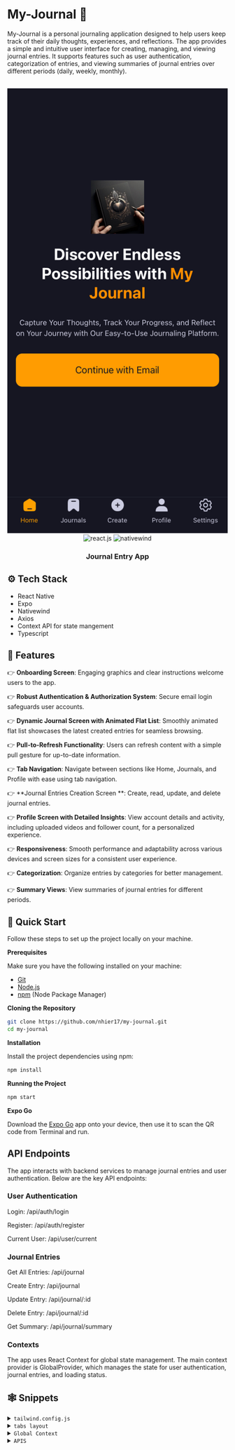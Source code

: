 # My-Journal 👋

My-Journal is a personal journaling application designed to help users keep track of their daily thoughts, experiences, and reflections. The app provides a simple and intuitive user interface for creating, managing, and viewing journal entries. It supports features such as user authentication, categorization of entries, and viewing summaries of journal entries over different periods (daily, weekly, monthly).

<div align="center">
  <br />
      <img src="https://github.com/nhier17/my-journal/blob/main/assets/images/journal.jpg" alt="Project Banner">
    
  <br />

  <div>
    <img src="https://img.shields.io/badge/-React_Native-black?style=for-the-badge&logoColor=white&logo=react&color=61DAFB" alt="react.js" />
    <img src="https://img.shields.io/badge/NativeWind-black?style=for-the-badge&logoColor=white&logo=tailwindcss&color=06B6D4" alt="nativewind" />
  </div>

  <h3 align="center">Journal Entry App</h3>

</div>



## <a name="tech-stack">⚙️ Tech Stack</a>

- React Native
- Expo
- Nativewind
- Axios
- Context API for state mangement
- Typescript
  

## <a name="features">🔋 Features</a>

👉 **Onboarding Screen**: Engaging graphics and clear instructions welcome users to the app.

👉 **Robust Authentication & Authorization System**: Secure email login safeguards user accounts.

👉 **Dynamic Journal Screen with Animated Flat List**: Smoothly animated flat list showcases the latest created entries for seamless browsing.

👉 **Pull-to-Refresh Functionality**: Users can refresh content with a simple pull gesture for up-to-date information.

👉 **Tab Navigation**: Navigate between sections like Home, Journals, and Profile with ease using tab navigation.

👉 **Journal Entries Creation Screen **: Create, read, update, and delete journal entries.

👉 **Profile Screen with Detailed Insights**: View account details and activity, including uploaded videos and follower count, for a personalized experience.

👉 **Responsiveness**: Smooth performance and adaptability across various devices and screen sizes for a consistent user experience.

👉 **Categorization**:  Organize entries by categories for better management.

👉 **Summary Views**:  View summaries of journal entries for different periods.


## <a name="quick-start">🤸 Quick Start</a>

Follow these steps to set up the project locally on your machine.

**Prerequisites**

Make sure you have the following installed on your machine:

- [Git](https://git-scm.com/)
- [Node.js](https://nodejs.org/en)
- [npm](https://www.npmjs.com/) (Node Package Manager)

**Cloning the Repository**

```bash
git clone https://github.com/nhier17/my-journal.git
cd my-journal
```
**Installation**

Install the project dependencies using npm:

```bash
npm install
```

**Running the Project**

```bash
npm start
```

**Expo Go**

Download the [Expo Go](https://expo.dev/go) app onto your device, then use it to scan the QR code from Terminal and run.

## API Endpoints
The app interacts with backend services to manage journal entries and user authentication. Below are the key API endpoints:

### User Authentication

Login: /api/auth/login

Register: /api/auth/register

Current User: /api/user/current

### Journal Entries

Get All Entries: /api/journal

Create Entry: /api/journal

Update Entry: /api/journal/:id

Delete Entry: /api/journal/:id

Get Summary: /api/journal/summary

### Contexts
The app uses React Context for global state management. The main context provider is GlobalProvider, which manages the state for user authentication, journal entries, and loading status.

## <a name="snippets">🕸️ Snippets</a>

<details>
<summary><code>tailwind.config.js</code></summary>

```javascript
/** @type {import('tailwindcss').Config} */
module.exports = {
  content: ["./app/**/*.{js,jsx,ts,tsx}", "./components/**/*.{js,jsx,ts,tsx}"],
  theme: {
    extend: {
      colors: {
        primary: "#161622",
        secondary: {
          DEFAULT: "#FF9C01",
          100: "#FF9001",
          200: "#FF8E01",
        },
        black: {
          DEFAULT: "#000",
          100: "#1E1E2D",
          200: "#232533",
        },
        gray: {
          100: "#CDCDE0",
        },
      },
      fontFamily: {
        pthin: ["Poppins-Thin", "sans-serif"],
        pextralight: ["Poppins-ExtraLight", "sans-serif"],
        plight: ["Poppins-Light", "sans-serif"],
        pregular: ["Poppins-Regular", "sans-serif"],
        pmedium: ["Poppins-Medium", "sans-serif"],
        psemibold: ["Poppins-SemiBold", "sans-serif"],
        pbold: ["Poppins-Bold", "sans-serif"],
        pextrabold: ["Poppins-ExtraBold", "sans-serif"],
        pblack: ["Poppins-Black", "sans-serif"],
      },
    },
  },
  plugins: [],
};
```

</details>

<details>
<summary><code>tabs layout</code></summary>

```javascript
import { Tabs, Redirect } from 'expo-router';
import React from 'react';
import { StatusBar } from "expo-status-bar";
import { Image, Text, View } from "react-native";
import icons  from "@/constants/icons";
import { useGlobalContext } from "@/context/GlobalProvider";


const TabIcon = ({ icon, color, name, focused }) => {

  return (
    <View className="flex items-center justify-center gap-2">
      <Image
        source={icon}
        resizeMode="contain"
        tintColor={color}
        className="w-6 h-6"
      />
      <Text
        className={`${focused ? "font-psemibold" : "font-pregular"} text-xs`}
        style={{ color: color }}
      >
        {name}
      </Text>
    </View>
  );
};

export default function TabLayout() {
  const { loading, isLogged } = useGlobalContext();

  if (!loading && !isLogged) return <Redirect href="/sign-in" />;


  return (
    <>
    <Tabs
    screenOptions={{
      tabBarActiveTintColor: "#FFA001",
      tabBarInactiveTintColor: "#CDCDE0",
      tabBarShowLabel: false,
      tabBarStyle: {
        backgroundColor: "#161622",
        borderTopWidth: 1,
        borderTopColor: "#232533",
        height: 84,
      },
    }}>
      
      <Tabs.Screen
        name="index"
        options={{
          title: 'Home',
          headerShown: false,
          tabBarIcon: ({ color, focused }) => (
            <TabIcon
            icon={icons.home}
            color={color}
            name="Home"
            focused={focused}
            />
          ),
        }}
      />
        <Tabs.Screen
        name="journals"
        options={{
          title: 'Journals',
          tabBarIcon: ({ color, focused }) => (
            <TabIcon
            icon={icons.bookmark}
            color={color}
            name="Journals"
            focused={focused}
            />
          ),
        }}
      />
          <Tabs.Screen
        name="create"
        options={{
          title: 'Create Entry',
          tabBarIcon: ({ color, focused }) => (
            <TabIcon
            icon={icons.plus}
            color={color}
            name="Create"
            focused={focused}
            />
          ),
        }}
      />
     <Tabs.Screen
        name="profile"
        options={{
          title: 'Profile',
          tabBarIcon: ({ color, focused }) => (
            <TabIcon
            icon={icons.profile}
            color={color}
            name="Profile"
            focused={focused}
            />
          ),
        }}
      />  
    <Tabs.Screen
        name="settings"
        options={{
          title: 'Settings',
          tabBarIcon: ({ color, focused }) => (
            <TabIcon
            icon={icons.setting}
            color={color}
            name="Settings"
            focused={focused}
            />
          ),
        }}
      />
    </Tabs>
      <StatusBar backgroundColor="#161622" style="light" />
      </>
  );
}

```

</details>

<details>
<summary><code>Global Context</code></summary>

```javascript
import React, { createContext, useContext, useEffect, useState } from "react";
import { currentUser } from "@/data/api";

const GlobalContext = createContext();
export const useGlobalContext = () => useContext(GlobalContext);

const GlobalProvider = ({ children }) => {
  const [isLogged, setIsLogged] = useState(false);
  const [user, setUser] = useState(null);
  const [loading, setLoading] = useState(false);
  const [entries, setEntries] = useState([]);


  useEffect(() =>{
  const checkLoggedIn = async () => {
    try {
      const isLoggedIn = await currentUser();
      console.log('currentUser response:', isLoggedIn);
      if(isLoggedIn) {
        setIsLogged(true)
        setUser(isLoggedIn.user);
      } else {
        setIsLogged(false);
        setUser(null);
      }

    } catch (error) {
      console.error('Error checking login status:', error);
    }
  }

  checkLoggedIn();
  
}, []);

  return (
    <GlobalContext.Provider
      value={{
        isLogged,
        setIsLogged,
        user,
        setUser,
        loading,
        setLoading,
        entries,
        setEntries,
      }}
    >
      {children}
    </GlobalContext.Provider>
  );
};

export default GlobalProvider;

```

</details>

<details>
<summary><code>APIS</code></summary>

```typescript
import axios from 'axios'
import { JournalSummaryResponse } from '@/types';
import { 
    SummaryItem,
     AuthResponse,
     User,
     UpdateProfileResponse,
     JournalEntry,
     UpdatePasswordResponse

 } from '@/types';

export const base_url = "https://my-journal-api-oysu.onrender.com";

const axiosInstance = axios.create({
    baseURL: base_url,
    withCredentials: true,
});

// sign in
export const signIn = async (form: { email: string; password: string }): Promise<AuthResponse> => {
    try {
        const response = await axiosInstance.post<AuthResponse>('/api/auth/login', form);
        return response.data;
    } catch (error) {
        throw error.response.data;
    }
};

// sign up
export const signUp = async (form: { name: string; email: string; password: string }): Promise<AuthResponse> => {
    try {
        const response = await axios.post<AuthResponse>(`${base_url}/api/auth/register`, form);
        return response.data;
    } catch (error) {
        throw error.response.data;
    }
};
//logout user
export const logout = async (): Promise<void> => {
    try {
        await axiosInstance.get(`/api/auth/logout`);
    } catch (error) {
        throw error.response.data;
    }
};
//show current user
export const currentUser = async () => {
    try {
        const response = await axiosInstance.get('/api/user/current');
        return response.data;
    } catch (error) {
        throw error.response.data;
    }
};

// update user profile 
export const updateProfile = async (data: { name: string; email: string }): Promise<UpdateProfileResponse> => {
    try {
        const response = await axiosInstance.post<UpdateProfileResponse>('/api/user/update-user', data);
        return response.data;
    } catch (error) {
        throw error.response.data;
    }
};
//update user password
export const updatePassword = async (oldPassword: string, newPassword: string): Promise<UpdatePasswordResponse> => {
    try {
        const response = await axiosInstance.patch<UpdatePasswordResponse>('/api/user/update-password', { oldPassword, newPassword });
        return response.data;
    } catch (error) {
        throw error.response.data;
    }
};
// create new journal entry
export const createJournalEntry = async (form: { title: string; content: string; category: string; date: string }): Promise<JournalEntry> => {
    try {
        const response = await axiosInstance.post<JournalEntry>('/api/journal', form);
        return response.data;
    } catch (error) {
        throw error.response.data;
    }
};

//view the journal entry
export const journalEntries = async (): Promise<JournalEntry[]> => {
    try {
        const response = await axiosInstance.get<JournalEntry[]>(`/api/journal`);
        return response.data;
    } catch (error) {
        throw error.response.data;
    }
};
//get  journal summary 
export const journalSummary = async (period: string): Promise<SummaryItem[]> => {
    try {
        const response = await axiosInstance.get<SummaryItem[]>(`/api/journal/summary?period=${period}`);
        return response.data;
    } catch (error) {
        throw error.response.data;
    }
};
 //delete journal entry
 export const deleteEntry = async (id: string): Promise<void> => {
    try {
        await axiosInstance.delete(`/api/journal/${id}`);
    } catch (error) {
        throw error.response.data;
    }
};

```

</details>
